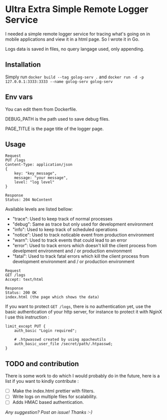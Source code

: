 # Ultra Extra Simple Remote Logger Service

I needed a simple remote logger service for tracing what's going on in mobile applications and view it in a html page. So I wrote it in Go.

Logs data is saved in files, no query langage used, only appending.

## Installation 

Simply run `docker build --tag golog-serv .` and `docker run -d -p 127.0.0.1:3333:3333 --name golog-serv golog-serv` 

## Env vars

You can edit them from Dockerfile.

DEBUG_PATH is the path used to save debug files.

PAGE_TITLE is the page title of the logger page.

## Usage

```
Request
PUT /logs
Content-Type: application/json
{
    key: "key_message",
    message: "your message",
    level: "log level"
}

Response
Status: 204 NoContent
```

Available levels are listed bellow:

- "trace": Used to keep track of normal processes
- "debug": Same as trace but only used for development environment
- "info": Used to keep track of scheduled operations
- "notice": Used to track noticable event from production environment
- "warn": Used to track events that could lead to an error
- "error": Used to track errors which doesn't kill the client process from develpment environment and / or production environment
- "fatal": Used to track fatal errors which kill the client process from development environment and / or production environment

```
Request
GET /logs
Accept: text/html

Response
Status: 200 OK
index.html (the page which shows the data)
```

If you want to protect `GET /logs`, there is no authentication yet, use the basic authentication of your http server, for instance to protect it with NginX I use this instruction :

```
limit_except PUT {
    auth_basic "Login required";

    # .htpwasswd created by using apacheutils
    auth_basic_user_file /secret/path/.htpasswd;
}
```

## TODO and contribution

There is some work to do which I would probably do in the future, here is a list if you want to kindly contribute :

- [ ] Make the index.html prettier with filters.
- [ ] Write logs on multiple files for scalability.
- [ ] Adds HMAC based authentication. 

_Any suggestion? Post an issue! Thanks :-)_

